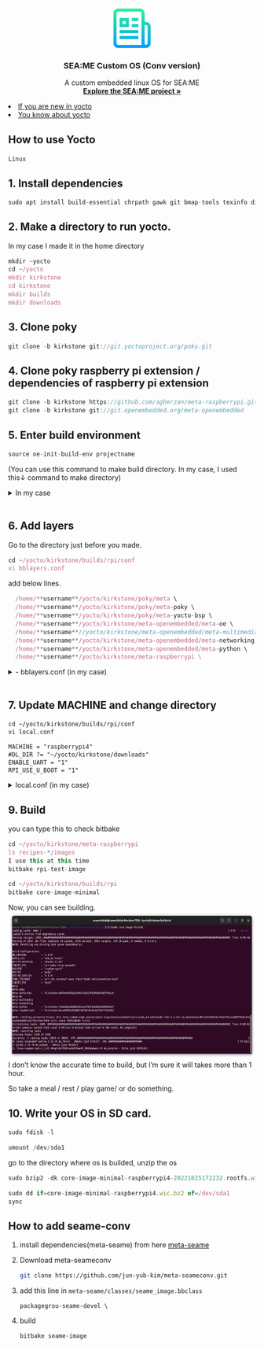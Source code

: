 <!-- PROJECT LOGO -->
<br />
<div align="center">
  <a href="https://github.com/othneildrew/Best-README-Template">
    <img src="image/logo.png" alt="Logo" width="80" height="80">
  </a>

  <h3 align="center">SEA:ME Custom OS (Conv version)</h3>

  <p align="center">
    A custom embedded linux OS for SEA:ME
    <br />
    <a href="https://github.com/jun-yub-kim/SEA-ME"><strong>Explore the SEA:ME project »</strong></a>
    <br />
  </p>
</div>

<li>
      <a href="#How to use Yocto">If you are new in yocto</a>
    </li>
    <li>
      <a href="#How to add seame-conv">You know about yocto</a>
    </li>
    

<!-- How to add seame-conv -->
## How to use Yocto

`Linux`

## 1. Install dependencies

```jsx
sudo apt install build-essential chrpath gawk git bmap-tools texinfo diffstat
```

## 2. Make a directory to run yocto.
In my case I made it in the home directory

```jsx
mkdir ~yocto
cd ~/yocto
mkdir kirkstone
cd kirkstone
mkdir builds
mkdir downloads
```

## 3. Clone poky

```jsx
git clone -b kirkstone git://git.yoctoproject.org/poky.git
```

## 4. Clone poky raspberry pi extension / dependencies of raspberry pi extension

```jsx
git clone -b kirkstone https://github.com/agherzan/meta-raspberrypi.git
git clone -b kirkstone git://git.openembedded.org/meta-openembedded
```

## 5. Enter build environment

```jsx
source oe-init-build-env projectname
```
(You can use this command to make build directory.
In my case, I used this↓ command to make directory)
<details>
  <summary>In my case</summary>
  <div markdown="1">

    
    source ~/yocto/kirkstone/poky/oe-init-build-env ~/yocto/kirkstone/builds/rpi
    
    # It means, activate oe-init-build-env, and make build file at builds/rpi.
</details>
<br>

## 6. Add layers

Go to the directory just before you made.

```jsx
cd ~/yocto/kirkstone/builds/rpi/conf
vi bblayers.conf
```

add below lines.

```jsx
  /home/**username**/yocto/kirkstone/poky/meta \
  /home/**username**/yocto/kirkstone/poky/meta-poky \
  /home/**username**/yocto/kirkstone/poky/meta-yocto-bsp \
  /home/**username**/yocto/kirkstone/meta-openembedded/meta-oe \
  /home/**username**//yocto/kirkstone/meta-openembedded/meta-multimedia \
  /home/**username**/yocto/kirkstone/meta-openembedded/meta-networking \
  /home/**username**/yocto/kirkstone/meta-openembedded/meta-python \
  /home/**username**/yocto/kirkstone/meta-raspberrypi \
```

<details>
  <summary>
- bblayers.conf (in my case)</summary>
<div markdown="1">
    
    # POKY_BBLAYERS_CONF_VERSION is increased each time build/conf/bblayers.conf
    # changes incompatibly
    POKY_BBLAYERS_CONF_VERSION = "2"
    
    BBPATH = "${TOPDIR}"
    BBFILES ?= ""
    
    BBLAYERS ?= " \
      /home/seame-fablab/yocto/kirkstone/poky/meta \
      /home/seame-fablab/yocto/kirkstone/poky/meta-poky \
      /home/seame-fablab/yocto/kirkstone/poky/meta-yocto-bsp \
      /home/seame-fablab/yocto/kirkstone/meta-openembedded/meta-oe \
      /home/seame-fablab//yocto/kirkstone/meta-openembedded/meta-multimedia \
      /home/seame-fablab/yocto/kirkstone/meta-openembedded/meta-networking \
      /home/seame-fablab/yocto/kirkstone/meta-openembedded/meta-python \
      /home/seame-fablab/yocto/kirkstone/meta-raspberrypi \
      "
  </details>
<br>

## 7. Update MACHINE and change directory 

```
cd ~/yocto/kirkstone/builds/rpi/conf
vi local.conf
```

```
MACHINE = "raspberrypi4"
#DL_DIR ?= "~/yocto/kirkstone/downloads"
ENABLE_UART = "1"
RPI_USE_U_BOOT = "1"
```

<details>
  <summary>local.conf (in my case)</summary>
<div markdown="1">

    
    ```
    also attached this
    at the end of line
    
    ENABLE_UART = "1"
    RPI_USE_U_BOOT = "1"
    
    ```
    
    ```
    #
    # This file is your local configuration file and is where all local user settings
    # are placed. The comments in this file give some guide to the options a new user
    # to the system might want to change but pretty much any configuration option can
    # be set in this file. More adventurous users can look at
    # local.conf.sample.extended which contains other examples of configuration which
    # can be placed in this file but new users likely won't need any of them
    # initially.
    #
    # Lines starting with the '#' character are commented out and in some cases the
    # default values are provided as comments to show people example syntax. Enabling
    # the option is a question of removing the # character and making any change to the
    # variable as required.
    
    #
    # Machine Selection
    #
    # You need to select a specific machine to target the build with. There are a selection
    # of emulated machines available which can boot and run in the QEMU emulator:
    #
    #MACHINE ?= "qemuarm"
    #MACHINE ?= "qemuarm64"
    #MACHINE ?= "qemumips"
    #MACHINE ?= "qemumips64"
    #MACHINE ?= "qemuppc"
    #MACHINE ?= "qemux86"
    #MACHINE ?= "qemux86-64"
    MACHINE ?= "raspberrypi4"
    #
    # There are also the following hardware board target machines included for 
    # demonstration purposes:
    #
    #MACHINE ?= "beaglebone-yocto"
    #MACHINE ?= "genericx86"
    #MACHINE ?= "genericx86-64"
    #MACHINE ?= "edgerouter"
    #
    # This sets the default machine to be qemux86-64 if no other machine is selected:
    MACHINE = "raspberrypi4"
    
    #
    # Where to place downloads
    #
    # During a first build the system will download many different source code tarballs
    # from various upstream projects. This can take a while, particularly if your network
    # connection is slow. These are all stored in DL_DIR. When wiping and rebuilding you
    # can preserve this directory to speed up this part of subsequent builds. This directory
    # is safe to share between multiple builds on the same machine too.
    #
    # The default is a downloads directory under TOPDIR which is the build directory.
    #
    #DL_DIR = "~/yocto/kirkstone/downloads"
    
    #
    # Where to place shared-state files
    #
    # BitBake has the capability to accelerate builds based on previously built output.
    # This is done using "shared state" files which can be thought of as cache objects
    # and this option determines where those files are placed.
    #
    # You can wipe out TMPDIR leaving this directory intact and the build would regenerate
    # from these files if no changes were made to the configuration. If changes were made
    # to the configuration, only shared state files where the state was still valid would
    # be used (done using checksums).
    #
    # The default is a sstate-cache directory under TOPDIR.
    #
    #SSTATE_DIR ?= "${TOPDIR}/sstate-cache"
    
    #
    # Where to place the build output
    #
    # This option specifies where the bulk of the building work should be done and
    # where BitBake should place its temporary files and output. Keep in mind that
    # this includes the extraction and compilation of many applications and the toolchain
    # which can use Gigabytes of hard disk space.
    #
    # The default is a tmp directory under TOPDIR.
    #
    #TMPDIR = "${TOPDIR}/tmp"
    
    #
    # Default policy config
    #
    # The distribution setting controls which policy settings are used as defaults.
    # The default value is fine for general Yocto project use, at least initially.
    # Ultimately when creating custom policy, people will likely end up subclassing 
    # these defaults.
    #
    DISTRO ?= "poky"
    # As an example of a subclass there is a "bleeding" edge policy configuration
    # where many versions are set to the absolute latest code from the upstream 
    # source control systems. This is just mentioned here as an example, its not
    # useful to most new users.
    # DISTRO ?= "poky-bleeding"
    
    #
    # Package Management configuration
    #
    # This variable lists which packaging formats to enable. Multiple package backends
    # can be enabled at once and the first item listed in the variable will be used
    # to generate the root filesystems.
    # Options are:
    #  - 'package_deb' for debian style deb files
    #  - 'package_ipk' for ipk files are used by opkg (a debian style embedded package manager)
    #  - 'package_rpm' for rpm style packages
    # E.g.: PACKAGE_CLASSES ?= "package_rpm package_deb package_ipk"
    # We default to rpm:
    PACKAGE_CLASSES ?= "package_rpm"
    
    #
    # SDK target architecture
    #
    # This variable specifies the architecture to build SDK items for and means
    # you can build the SDK packages for architectures other than the machine you are
    # running the build on (i.e. building i686 packages on an x86_64 host).
    # Supported values are i686, x86_64, aarch64
    #SDKMACHINE ?= "i686"
    
    #
    # Extra image configuration defaults
    #
    # The EXTRA_IMAGE_FEATURES variable allows extra packages to be added to the generated
    # images. Some of these options are added to certain image types automatically. The
    # variable can contain the following options:
    #  "dbg-pkgs"       - add -dbg packages for all installed packages
    #                     (adds symbol information for debugging/profiling)
    #  "src-pkgs"       - add -src packages for all installed packages
    #                     (adds source code for debugging)
    #  "dev-pkgs"       - add -dev packages for all installed packages
    #                     (useful if you want to develop against libs in the image)
    #  "ptest-pkgs"     - add -ptest packages for all ptest-enabled packages
    #                     (useful if you want to run the package test suites)
    #  "tools-sdk"      - add development tools (gcc, make, pkgconfig etc.)
    #  "tools-debug"    - add debugging tools (gdb, strace)
    #  "eclipse-debug"  - add Eclipse remote debugging support
    #  "tools-profile"  - add profiling tools (oprofile, lttng, valgrind)
    #  "tools-testapps" - add useful testing tools (ts_print, aplay, arecord etc.)
    #  "debug-tweaks"   - make an image suitable for development
    #                     e.g. ssh root access has a blank password
    # There are other application targets that can be used here too, see
    # meta/classes/image.bbclass and meta/classes/core-image.bbclass for more details.
    # We default to enabling the debugging tweaks.
    EXTRA_IMAGE_FEATURES ?= "debug-tweaks"
    
    #
    # Additional image features
    #
    # The following is a list of additional classes to use when building images which
    # enable extra features. Some available options which can be included in this variable
    # are:
    #   - 'buildstats' collect build statistics
    USER_CLASSES ?= "buildstats"
    
    #
    # Runtime testing of images
    #
    # The build system can test booting virtual machine images under qemu (an emulator)
    # after any root filesystems are created and run tests against those images. It can also
    # run tests against any SDK that are built. To enable this uncomment these lines.
    # See classes/test{image,sdk}.bbclass for further details.
    #IMAGE_CLASSES += "testimage testsdk"
    #TESTIMAGE_AUTO:qemuall = "1"
    
    #
    # Interactive shell configuration
    #
    # Under certain circumstances the system may need input from you and to do this it
    # can launch an interactive shell. It needs to do this since the build is
    # multithreaded and needs to be able to handle the case where more than one parallel
    # process may require the user's attention. The default is iterate over the available
    # terminal types to find one that works.
    #
    # Examples of the occasions this may happen are when resolving patches which cannot
    # be applied, to use the devshell or the kernel menuconfig
    #
    # Supported values are auto, gnome, xfce, rxvt, screen, konsole (KDE 3.x only), none
    # Note: currently, Konsole support only works for KDE 3.x due to the way
    # newer Konsole versions behave
    #OE_TERMINAL = "auto"
    # By default disable interactive patch resolution (tasks will just fail instead):
    PATCHRESOLVE = "noop"
    
    #
    # Disk Space Monitoring during the build
    #
    # Monitor the disk space during the build. If there is less that 1GB of space or less
    # than 100K inodes in any key build location (TMPDIR, DL_DIR, SSTATE_DIR), gracefully
    # shutdown the build. If there is less than 100MB or 1K inodes, perform a hard halt
    # of the build. The reason for this is that running completely out of space can corrupt
    # files and damages the build in ways which may not be easily recoverable.
    # It's necessary to monitor /tmp, if there is no space left the build will fail
    # with very exotic errors.
    BB_DISKMON_DIRS ??= "\
        STOPTASKS,${TMPDIR},1G,100K \
        STOPTASKS,${DL_DIR},1G,100K \
        STOPTASKS,${SSTATE_DIR},1G,100K \
        STOPTASKS,/tmp,100M,100K \
        HALT,${TMPDIR},100M,1K \
        HALT,${DL_DIR},100M,1K \
        HALT,${SSTATE_DIR},100M,1K \
        HALT,/tmp,10M,1K"
    
    #
    # Shared-state files from other locations
    #
    # As mentioned above, shared state files are prebuilt cache data objects which can be
    # used to accelerate build time. This variable can be used to configure the system
    # to search other mirror locations for these objects before it builds the data itself.
    #
    # This can be a filesystem directory, or a remote url such as https or ftp. These
    # would contain the sstate-cache results from previous builds (possibly from other
    # machines). This variable works like fetcher MIRRORS/PREMIRRORS and points to the
    # cache locations to check for the shared objects.
    # NOTE: if the mirror uses the same structure as SSTATE_DIR, you need to add PATH
    # at the end as shown in the examples below. This will be substituted with the
    # correct path within the directory structure.
    #SSTATE_MIRRORS ?= "\
    #file://.* https://someserver.tld/share/sstate/PATH;downloadfilename=PATH \
    #file://.* file:///some/local/dir/sstate/PATH"
    
    #
    # Yocto Project SState Mirror
    #
    # The Yocto Project has prebuilt artefacts available for its releases, you can enable
    # use of these by uncommenting the following lines. This will mean the build uses
    # the network to check for artefacts at the start of builds, which does slow it down
    # equally, it will also speed up the builds by not having to build things if they are
    # present in the cache. It assumes you can download something faster than you can build it
    # which will depend on your network.
    # Note: For this to work you also need hash-equivalence passthrough to the matching server
    #
    #BB_HASHSERVE_UPSTREAM = "typhoon.yocto.io:8687"
    #SSTATE_MIRRORS ?= "file://.* http://sstate.yoctoproject.org/all/PATH;downloadfilename=PATH"
    
    #
    # Qemu configuration
    #
    # By default native qemu will build with a builtin VNC server where graphical output can be
    # seen. The line below enables the SDL UI frontend too.
    PACKAGECONFIG:append:pn-qemu-system-native = " sdl"
    # By default libsdl2-native will be built, if you want to use your host's libSDL instead of 
    # the minimal libsdl built by libsdl2-native then uncomment the ASSUME_PROVIDED line below.
    #ASSUME_PROVIDED += "libsdl2-native"
    
    # You can also enable the Gtk UI frontend, which takes somewhat longer to build, but adds
    # a handy set of menus for controlling the emulator.
    #PACKAGECONFIG:append:pn-qemu-system-native = " gtk+"
    
    #
    # Hash Equivalence
    #
    # Enable support for automatically running a local hash equivalence server and
    # instruct bitbake to use a hash equivalence aware signature generator. Hash
    # equivalence improves reuse of sstate by detecting when a given sstate
    # artifact can be reused as equivalent, even if the current task hash doesn't
    # match the one that generated the artifact.
    #
    # A shared hash equivalent server can be set with "<HOSTNAME>:<PORT>" format
    #
    #BB_HASHSERVE = "auto"
    #BB_SIGNATURE_HANDLER = "OEEquivHash"
    
    #
    # Memory Resident Bitbake
    #
    # Bitbake's server component can stay in memory after the UI for the current command
    # has completed. This means subsequent commands can run faster since there is no need
    # for bitbake to reload cache files and so on. Number is in seconds, after which the
    # server will shut down.
    #
    #BB_SERVER_TIMEOUT = "60"
    
    # CONF_VERSION is increased each time build/conf/ changes incompatibly and is used to
    # track the version of this file when it was generated. This can safely be ignored if
    # this doesn't mean anything to you.
    CONF_VERSION = "2"
    ENABLE_UART = "1"
    RPI_USE_U_BOOT = "1"
    ```
  </details>
    
## 9. Build

you can type this to check bitbake

```jsx
cd ~/yocto/kirkstone/meta-raspberrypi
ls recipes-*/images
I use this at this time
bitbake rpi-test-image
```

```jsx
cd ~/yocto/kirkstone/builds/rpi
bitbake core-image-minimal
```

Now, you can see building.
<img src="image/bitbake.png" alt="Logo" width="800" height="300">
  </a>
I don’t know the accurate time to build, but I’m sure it will takes more than 1 hour.

So take a meal / rest / play game/ or do something.


## 10. Write your OS in SD card.

```jsx
sudo fdisk -l
```

```jsx
umount /dev/sda1
```

go to the directory where os is builded, unzip the os

```jsx
sudo bzip2 -dk core-image-minimal-raspberrypi4-20221025172232.rootfs.wic.bz2
```

```jsx
sudo dd if=core-image-minimal-raspberrypi4.wic.bz2 of=/dev/sda1
sync
```




<!-- How to add seame-conv -->
## How to add seame-conv

1. install dependencies(meta-seame) from here [meta-seame](https://github.com/chbae/meta-seame)  

2. Download meta-seameconv
   ```sh
   git clone https://github.com/jun-yub-kim/meta-seameconv.git
   ```
3. add this line in `meta-seame/classes/seame_image.bbclass`
   ```
   packagegrou-seame-devel \
   ```
4. build
   ```
   bitbake seame-image
   ```

